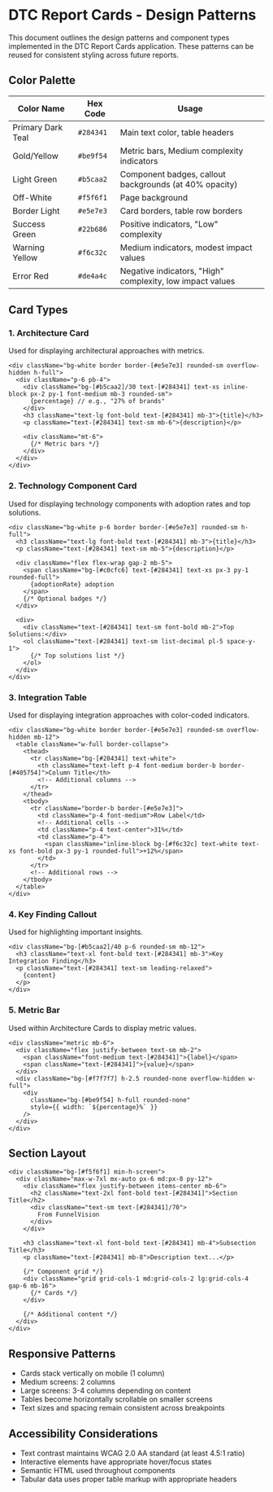 # DTC Report Cards - Design Patterns

This document outlines the design patterns and component types implemented in the DTC Report Cards application. These patterns can be reused for consistent styling across future reports.

## Color Palette

| Color Name | Hex Code | Usage |
|------------|----------|-------|
| Primary Dark Teal | `#284341` | Main text color, table headers |
| Gold/Yellow | `#be9f54` | Metric bars, Medium complexity indicators |
| Light Green | `#b5caa2` | Component badges, callout backgrounds (at 40% opacity) |
| Off-White | `#f5f6f1` | Page background |
| Border Light | `#e5e7e3` | Card borders, table row borders |
| Success Green | `#22b686` | Positive indicators, "Low" complexity |
| Warning Yellow | `#f6c32c` | Medium indicators, modest impact values |
| Error Red | `#de4a4c` | Negative indicators, "High" complexity, low impact values |

## Card Types

### 1. Architecture Card

Used for displaying architectural approaches with metrics.

```tsx
<div className="bg-white border border-[#e5e7e3] rounded-sm overflow-hidden h-full">
  <div className="p-6 pb-4">
    <div className="bg-[#b5caa2]/30 text-[#284341] text-xs inline-block px-2 py-1 font-medium mb-3 rounded-sm">
      {percentage} // e.g., "27% of brands"
    </div>
    <h3 className="text-lg font-bold text-[#284341] mb-3">{title}</h3>
    <p className="text-[#284341] text-sm mb-6">{description}</p>

    <div className="mt-6">
      {/* Metric bars */}
    </div>
  </div>
</div>
```

### 2. Technology Component Card

Used for displaying technology components with adoption rates and top solutions.

```tsx
<div className="bg-white p-6 border border-[#e5e7e3] rounded-sm h-full">
  <h3 className="text-lg font-bold text-[#284341] mb-3">{title}</h3>
  <p className="text-[#284341] text-sm mb-5">{description}</p>

  <div className="flex flex-wrap gap-2 mb-5">
    <span className="bg-[#c0cfc6] text-[#284341] text-xs px-3 py-1 rounded-full">
      {adoptionRate} adoption
    </span>
    {/* Optional badges */}
  </div>

  <div>
    <div className="text-[#284341] text-sm font-bold mb-2">Top Solutions:</div>
    <ol className="text-[#284341] text-sm list-decimal pl-5 space-y-1">
      {/* Top solutions list */}
    </ol>
  </div>
</div>
```

### 3. Integration Table

Used for displaying integration approaches with color-coded indicators.

```tsx
<div className="bg-white border border-[#e5e7e3] rounded-sm overflow-hidden mb-12">
  <table className="w-full border-collapse">
    <thead>
      <tr className="bg-[#284341] text-white">
        <th className="text-left p-4 font-medium border-b border-[#405754]">Column Title</th>
        <!-- Additional columns -->
      </tr>
    </thead>
    <tbody>
      <tr className="border-b border-[#e5e7e3]">
        <td className="p-4 font-medium">Row Label</td>
        <!-- Additional cells -->
        <td className="p-4 text-center">31%</td>
        <td className="p-4">
          <span className="inline-block bg-[#f6c32c] text-white text-xs font-bold px-3 py-1 rounded-full">+12%</span>
        </td>
      </tr>
      <!-- Additional rows -->
    </tbody>
  </table>
</div>
```

### 4. Key Finding Callout

Used for highlighting important insights.

```tsx
<div className="bg-[#b5caa2]/40 p-6 rounded-sm mb-12">
  <h3 className="text-xl font-bold text-[#284341] mb-3">Key Integration Finding</h3>
  <p className="text-[#284341] text-sm leading-relaxed">
    {content}
  </p>
</div>
```

### 5. Metric Bar

Used within Architecture Cards to display metric values.

```tsx
<div className="metric mb-6">
  <div className="flex justify-between text-sm mb-2">
    <span className="font-medium text-[#284341]">{label}</span>
    <span className="text-[#284341]">{value}</span>
  </div>
  <div className="bg-[#f7f7f7] h-2.5 rounded-none overflow-hidden w-full">
    <div
      className="bg-[#be9f54] h-full rounded-none"
      style={{ width: `${percentage}%` }}
    />
  </div>
</div>
```

## Section Layout

```tsx
<div className="bg-[#f5f6f1] min-h-screen">
  <div className="max-w-7xl mx-auto px-6 md:px-8 py-12">
    <div className="flex justify-between items-center mb-6">
      <h2 className="text-2xl font-bold text-[#284341]">Section Title</h2>
      <div className="text-sm text-[#284341]/70">
        From FunnelVision
      </div>
    </div>

    <h3 className="text-xl font-bold text-[#284341] mb-4">Subsection Title</h3>
    <p className="text-[#284341] mb-8">Description text...</p>

    {/* Component grid */}
    <div className="grid grid-cols-1 md:grid-cols-2 lg:grid-cols-4 gap-6 mb-16">
      {/* Cards */}
    </div>

    {/* Additional content */}
  </div>
</div>
```

## Responsive Patterns

- Cards stack vertically on mobile (1 column)
- Medium screens: 2 columns
- Large screens: 3-4 columns depending on content
- Tables become horizontally scrollable on smaller screens
- Text sizes and spacing remain consistent across breakpoints

## Accessibility Considerations

- Text contrast maintains WCAG 2.0 AA standard (at least 4.5:1 ratio)
- Interactive elements have appropriate hover/focus states
- Semantic HTML used throughout components
- Tabular data uses proper table markup with appropriate headers
